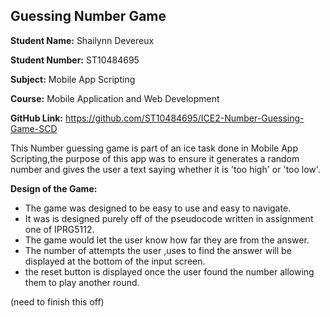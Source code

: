 
## Guessing Number Game

**Student Name:** Shailynn Devereux

**Student Number:** ST10484695

**Subject:** Mobile App Scripting

**Course:** Mobile Application and Web Development

**GitHub Link:** https://github.com/ST10484695/ICE2-Number-Guessing-Game-SCD



This Number guessing game is part of an ice task done in Mobile App Scripting,the purpose of this app was to ensure it generates a random number and gives the user a text saying whether it is 'too high' or 'too low'.

**Design of the Game:**

* The game was designed to be easy to use and easy to navigate.
* It was is designed purely off of the pseudocode written in assignment one of IPRG5112.
* The game would let the user know how far they are from the answer.
* The number of attempts the user ,uses to find the answer will be displayed at the bottom of the input screen.
* the reset button is displayed once the user found the number allowing them to play another round.


(need to finish this off)
